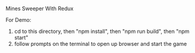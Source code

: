 Mines Sweeper With Redux

For Demo:
1. cd to this directory, then "npm install", then "npm run build", then "npm start"
2. follow prompts on the terminal to open up browser and start the game
